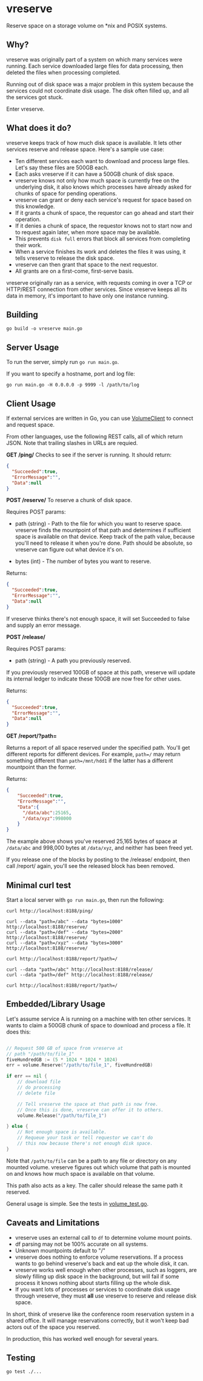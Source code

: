 # vreserve

Reserve space on a storage volume on *nix and POSIX systems.

## Why?

vreserve was originally part of a system on which many services were running.
Each service downloaded large files for data processing, then deleted the
files when processing completed.

Running out of disk space was a major problem in this system because the
services could not coordinate disk usage. The disk often filled up, and
all the services got stuck.

Enter vreserve.

## What does it do?

vreserve keeps track of how much disk space is available. It lets other
services reserve and release space. Here's a sample use case:

* Ten different services each want to download and process large files.
  Let's say these files are 500GB each.
* Each asks vreserve if it can have a 500GB chunk of disk space.
* vreserve knows not only how much space is currently free on the 
  underlying disk, it also knows which processes have already asked
  for chunks of space for pending operations.
* vreserve can grant or deny each service's request for space based
  on this knowledge.
* If it grants a chunk of space, the requestor can go ahead and start
  their operation.
* If it denies a chunk of space, the requestor knows not to start now
  and to request again later, when more space may be available.
* This prevents `disk full` errors that block all services from 
  completing their work.
* When a service finishes its work and deletes the files it was using,
  it tells vreserve to release the disk space.
* vreserve can then grant that space to the next requestor.
* All grants are on a first-come, first-serve basis.

vreserve originally ran as a service, with requests coming in over a TCP
or HTTP/REST connection from other services. Since vreserve keeps all its
data in memory, it's important to have only one instance running.


## Building

`go build -o vreserve main.go`

## Server Usage

To run the server, simply run `go run main.go`.

If you want to specify a hostname, port and log file:

`go run main.go -H 0.0.0.0 -p 9999 -l /path/to/log`


## Client Usage

If external services are written in Go, you can use 
[VolumeClient](core/volume_client.go) to connect and request space.

From other languages, use the following REST calls, all of which return JSON.
Note that trailing slashes in URLs are requied.

**GET /ping/** Checks to see if the server is running. It should return:

```json
{
  "Succeeded":true,
  "ErrorMessage":"",
  "Data":null
}
```

**POST /reserve/** To reserve a chunk of disk space.

Requires POST params:

* path (string) - Path to the file for which you want to reserve space.
  vreserve finds the mountpoint of that path and determines if sufficient
  space is available on that device. Keep track of the path value, because
  you'll need to release it when you're done. Path should be absolute, so
  vreserve can figure out what device it's on.

* bytes (int) - The number of bytes you want to reserve.

Returns:

```json
{
  "Succeeded":true,
  "ErrorMessage":"",
  "Data":null
}
```

If vreserve thinks there's not enough space, it will set Succeeded to false
and supply an error message.

**POST /release/**

Requires POST params:

* path (string) - A path you previously reserved. 

If you previously reserved 100GB of space at this path, vreserve will 
update its internal ledger to indicate these 100GB are now free for 
other uses.

Returns:

```json
{
  "Succeeded":true,
  "ErrorMessage":"",
  "Data":null
}
```

**GET /report/?path=<path>**

Returns a report of all space reserved under the specified path.
You'll get different reports for different devices. For example, 
`path=/` may return something different than `path=/mnt/hdd1` if
the latter has a different mountpoint than the former.

Returns:

```json
{
    "Succeeded":true,
    "ErrorMessage":"",
    "Data":{
      "/data/abc":25165,
      "/data/xyz":998000
    }
}
```

The example above shows you've reserved 25,165 bytes of space at 
`/data/abc` and 998,000 bytes at `/data/xyz`, and neither has been
freed yet.

If you release one of the blocks by posting to the /release/ endpoint,
then call /report/ again, you'll see the released block has been
removed.

## Minimal curl test

Start a local server with `go run main.go`, then run the following:

```
curl http://localhost:8188/ping/

curl --data "path=/abc" --data "bytes=1000" http://localhost:8188/reserve/
curl --data "path=/def" --data "bytes=2000" http://localhost:8188/reserve/
curl --data "path=/xyz" --data "bytes=3000" http://localhost:8188/reserve/

curl http://localhost:8188/report/?path=/

curl --data "path=/abc" http://localhost:8188/release/
curl --data "path=/def" http://localhost:8188/release/

curl http://localhost:8188/report/?path=/
```

## Embedded/Library Usage

Let's assume service A is running on a machine with ten other services.
It wants to claim a 500GB chunk of space to download and process a file.
It does this:

```go

// Request 500 GB of space from vreserve at
// path "/path/to/file_1"
fiveHundredGB := (5 * 1024 * 1024 * 1024)
err = volume.Reserve("/path/to/file_1", fiveHundredGB)

if err == nil {
    // download file
    // do processing
    // delete file

    // Tell vreserve the space at that path is now free.
    // Once this is done, vreserve can offer it to others.
    volume.Release("/path/to/file_1")

} else {
    // Not enough space is available.
    // Requeue your task or tell requestor we can't do 
    // this now because there's not enough disk space.
}
```

Note that `/path/to/file` can be a path to any file or directory on any
mounted volume. vreserve figures out which volume that path is mounted
on and knows how much space is available on that volume.

This path also acts as a key. The caller should release the same path
it reserved.

General usage is simple. See the tests in [volume_test.go](volume_test.go).

## Caveats and Limitations

* vreserve uses an external call to `df` to determine volume mount points.
* df parsing may not be 100% accurate on all systems.
* Unknown mountpoints default to "/"
* vreserve does nothing to enforce volume reservations. If a process
  wants to go behind vreserve's back and eat up the whole disk, it
  can.
* vreserve works well enough when other processes, such as loggers, 
  are slowly filling up disk space in the background, but will fail
  if some process it knows nothing about starts filling up the whole
  disk.
* If you want lots of processes or services to coordinate disk usage
  through vreserve, they must **all** use vreserve to reserve and
  release disk space.

In short, think of vreserve like the conference room reservation system
in a shared office. It will manage reservations correctly, but it won't
keep bad actors out of the space you reserved.

In production, this has worked well enough for several years.

## Testing

`go test ./...`

